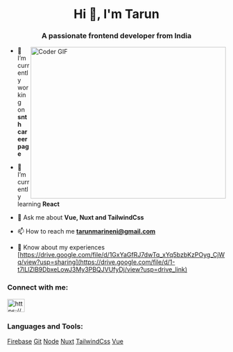 <h1 align="center">Hi 👋, I'm Tarun</h1>
<h3 align="center">A passionate frontend developer from India</h3>

<img align="right" alt="Coder GIF" height=350 width=450 src="https://images.squarespace-cdn.com/content/v1/5769fc401b631bab1addb2ab/1541580611624-TE64QGKRJG8SWAIUS7NS/ke17ZwdGBToddI8pDm48kPoswlzjSVMM-SxOp7CV59BZw-zPPgdn4jUwVcJE1ZvWQUxwkmyExglNqGp0IvTJZamWLI2zvYWH8K3-s_4yszcp2ryTI0HqTOaaUohrI8PI6FXy8c9PWtBlqAVlUS5izpdcIXDZqDYvprRqZ29Pw0o/coding-freak.gif" />

- 🔭 I’m currently working on **snth career page**

- 🌱 I’m currently learning **React**

- 💬 Ask me about **Vue, Nuxt and TailwindCss**

- 📫 How to reach me **tarunmarineni@gmail.com**

- 📄 Know about my experiences [https://drive.google.com/file/d/1GxYaGfRJ7dwTq_xYq5bzbKzPOyg_CjWq/view?usp=sharing](https://drive.google.com/file/d/1-t7lLlZlB9DbxeLowJ3My3PBQJVUfyDj/view?usp=drive_link)
<h3 align="left">Connect with me:</h3>
<p align="left">
<a href="https://linkedin.com/in/https://www.linkedin.com/in/tarun-marineni-a6a54323b/" target="blank">
  <img align="center" src="https://raw.githubusercontent.com/rahuldkjain/github-profile-readme-generator/master/src/images/icons/Social/linked-in-alt.svg" alt="https://www.linkedin.com/in/tarun-marineni-a6a54323b/" height="30" width="40" />
</a>
</p>

<h3 align="left">Languages and Tools:</h3>
<p align="left"> 

  [Firebase](https://firebase.google.com/) 
  [Git](https://git-scm.com/)
  [Node](https://nodejs.org)
  [Nuxt](https://nuxtjs.org/)
  [TailwindCss](https://tailwindcss.com/)
  [Vue](https://vuejs.org/)
</p>
